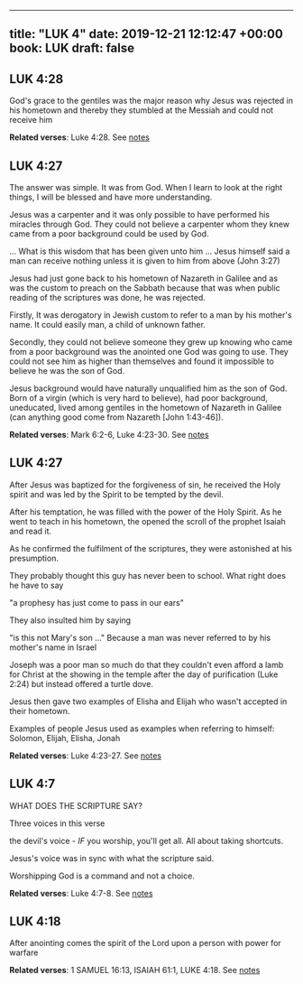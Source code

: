 
---
title: "LUK 4"
date: 2019-12-21 12:12:47 +00:00
book: LUK
draft: false
---

## LUK 4:28

God's grace to the gentiles was the major reason why Jesus was rejected in his hometown and thereby they stumbled at the Messiah and could not receive him

**Related verses**: Luke 4:28. See [notes](https://my.bible.com/notes/3324190329951478640)


## LUK 4:27

The answer was simple. It was from God. When I learn to look at the right things, I will be blessed and have more understanding.

Jesus was a carpenter and it was only possible to have performed his miracles through God. They could not believe a carpenter whom they knew came from a poor background could be used by God.

... What is this wisdom that has been given unto him ...
Jesus himself said a man can receive nothing unless it is given to him from above (John 3:27)

Jesus had just gone back to his hometown of Nazareth in Galilee and as was the custom to preach on the Sabbath because that was when public reading of the scriptures was done, he was rejected.

Firstly, It was derogatory in Jewish custom to refer to a man by his mother's name. It could easily man, a child of unknown father.

Secondly, they could not believe someone they grew up knowing who came from a poor background was the anointed one God was going to use. They could not see him as higher than themselves and found it impossible to believe he was the son of God.

Jesus background would have naturally unqualified him as the son of God. Born of a virgin (which is very hard to believe), had poor background, uneducated, lived among gentiles in the hometown of Nazareth in Galilee (can anything good come from Nazareth [John 1:43-46]).

**Related verses**: Mark 6:2-6, Luke 4:23-30. See [notes](https://my.bible.com/notes/3324176571292181199)


## LUK 4:27

After Jesus was baptized for the forgiveness of sin, he received the Holy spirit and was led by the Spirit to be tempted by the devil.

After his temptation, he was filled with the power of the Holy Spirit. As he went to teach in his hometown, the opened the scroll of the prophet Isaiah and read it.

As he confirmed the fulfilment of the scriptures, they were astonished at his presumption.

They probably thought this guy has never been to school. What right does he have to say 

"a prophesy has just come to pass in our ears"

They also insulted him by saying 

"is this not Mary's son ..." Because a man was never referred to by his mother's name in Israel

Joseph was a poor man so much do that they couldn't even afford a lamb for Christ at the showing in the temple after the day of purification (Luke 2:24) but instead offered a turtle dove.

Jesus then gave two examples of Elisha and Elijah who wasn't accepted in their hometown.


Examples of people Jesus used as examples when referring to himself: Solomon, Elijah, Elisha, Jonah

**Related verses**: Luke 4:23-27. See [notes](https://my.bible.com/notes/3178521368862646410)


## LUK 4:7

WHAT DOES THE SCRIPTURE SAY?

Three voices in this verse

the devil's voice - *IF* you worship, you'll get all. All about taking shortcuts.

Jesus's voice was in sync with what the scripture said.

Worshipping God is a command and not a choice.

**Related verses**: Luke 4:7-8. See [notes](https://my.bible.com/notes/3159620331028341680)


## LUK 4:18

After anointing comes the spirit of the Lord upon a person with power for warfare

**Related verses**: 1 SAMUEL 16:13, ISAIAH 61:1, LUKE 4:18. See [notes](https://my.bible.com/notes/2630973176704393828)

